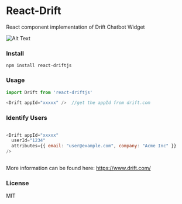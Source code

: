 # React-Drift

React component implementation of Drift Chatbot Widget

![Alt Text](https://raw.githubusercontent.com/chardmd/react-drift/master/screenshot.png)

### Install

```
npm install react-driftjs
```

### Usage

```javascript
import Drift from 'react-driftjs'

<Drift appId="xxxxx" />  //get the appId from drift.com
```

### Identify Users

```javascript

<Drift appId="xxxxx" 
  userId="1234"
  attributes={{ email: "user@example.com", company: "Acme Inc" }}
/>
  
```

More information can be found here: https://www.drift.com/

### License

MIT

